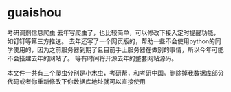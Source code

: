 # guaishou
考研调剂信息爬虫
去年写爬虫了，也比较简单，可以修改下接入定时提醒功能，如钉钉等第三方推送。
去年还写了一个网页版的，帮助一些不会使用python的同学使用的，因为之前服务器到期了且目前手上服务器在做别的事情，所以今年可能不会搭建去年的网站了。
等有时间将开源去年的整套网站源码。

本文件一共有三个爬虫分别是小木虫，考研帮，和考研中国。删除掉我数据库部分代码或者你重新修改下你数据库地址就可以直接使用
